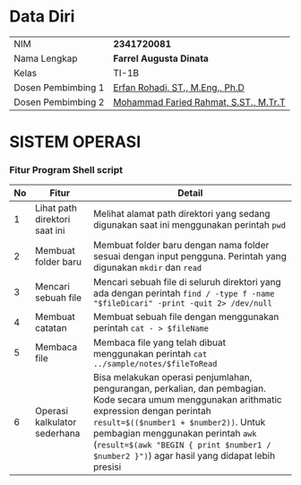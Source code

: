 # Data Diri

| | |
| -- | -- |
| NIM | **2341720081** |
| Nama Lengkap | **Farrel Augusta Dinata** |
| Kelas | TI-1B |
| Dosen Pembimbing 1 | [Erfan Rohadi, ST., M.Eng., Ph.D](https://scholar.google.co.id/citations?user=i9ivLAkAAAAJ&hl=id) |
| Dosen Pembimbing 2 | [Mohammad Faried Rahmat, S.ST., M.Tr.T](https://github.com/fariedrahmat) |

# SISTEM OPERASI
### Fitur Program Shell script

|**No**| **Fitur** | **Detail** |
|--|--|--|
| 1 | Lihat path direktori saat ini | Melihat alamat path direktori yang sedang digunakan saat ini menggunakan perintah `pwd` |
| 2 | Membuat folder baru | Membuat folder baru dengan nama folder sesuai dengan input pengguna. Perintah yang digunakan `mkdir` dan `read` |
| 3 | Mencari sebuah file | Mencari sebuah file di seluruh direktori yang ada dengan perintah `find / -type f -name "$fileDicari" -print -quit 2> /dev/null` |
| 4 | Membuat catatan | Membuat sebuah file dengan menggunakan perintah `cat - > $fileName` |
| 5 | Membaca file | Membaca file yang telah dibuat menggunakan perintah `cat ../sample/notes/$fileToRead` |
| 6 | Operasi kalkulator sederhana | Bisa melakukan operasi penjumlahan, pengurangan, perkalian, dan pembagian. Kode secara umum menggunakan arithmatic expression dengan perintah `result=$(($number1 + $number2))`. Untuk pembagian menggunakan perintah `awk` (`result=$(awk "BEGIN { print $number1 / $number2 }")`) agar hasil yang didapat lebih presisi |
